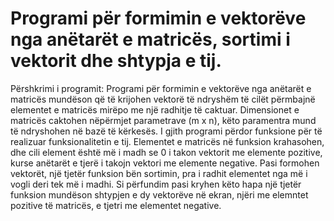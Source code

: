 # Programi për formimin e vektorëve nga anëtarët e matricës, sortimi i vektorit dhe shtypja e tij.

Përshkrimi i programit:
Programi për formimin e vektorëve nga anëtarët e matricës mundëson që të krijohen vektorë të ndryshëm të cilët përmbajnë elementet e matricës mirëpo me një radhitje të caktuar.
Dimensionet e matricës caktohen nëpërmjet parametrave (m x n), këto paramentra mund të ndryshohen në bazë të kërkesës.
I gjith programi përdor funksione për të realizuar funksionalitetin e tij.
Elementet e matricës në funksion krahasohen, dhe cili element është më i madh se 0 i takon vektorit me elemente pozitive, kurse anëtarët e tjerë i takojn vektori me elemente negative.
Pasi formohen vektorët, një tjetër funksion bën sortimin, pra i radhit elementet nga më i vogli deri tek më i madhi.
Si përfundim pasi kryhen këto hapa një tjetër funksion mundëson shtypjen e dy vektorëve në ekran, njëri me elemntet pozitive të matricës, e tjetri me elementet negative.
